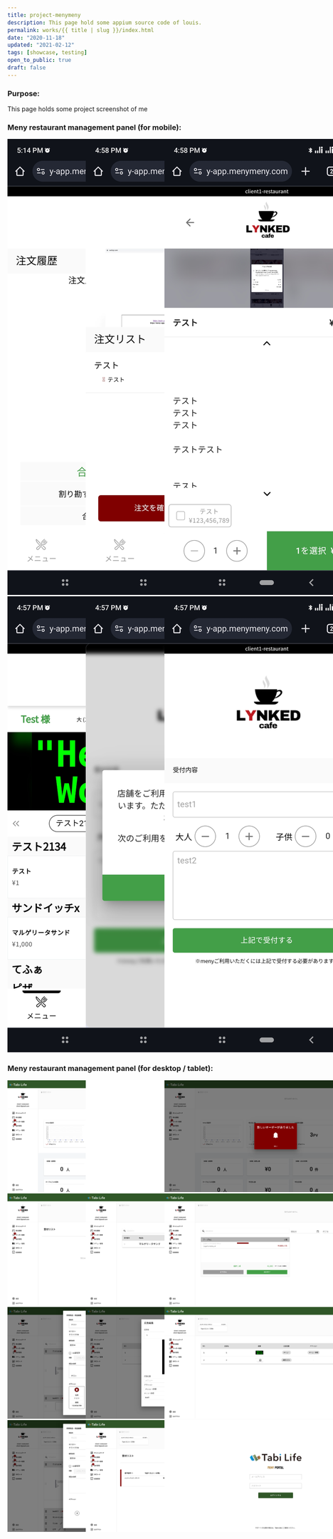 ```yaml
---
title: project-menymeny
description: This page hold some appium source code of louis.
permalink: works/{{ title | slug }}/index.html
date: "2020-11-18"
updated: "2021-02-12"
tags: [showcase, testing]
open_to_public: true
draft: false
---
```


### Purpose:

This page holds some project screenshot of me


### Meny restaurant management panel (for mobile):

<div style="display: flex; flex-direction: row;justify-content:space-between; flex-wrap: wrap;">
  <div style="width: 30%">
    <a  href="./images/mobile/mobile_001.jpg" data-lightbox="example-1">
      <img style="max-width: 500px;"  src="./images/mobile/mobile_001.jpg" alt="image-1" />
    </a>
  </div>
  <div style="width: 30%">
    <a  href="./images/mobile/mobile_002.jpg" data-lightbox="example-1">
      <img style="max-width: 500px;"  src="./images/mobile/mobile_002.jpg" alt="image-1" />
    </a>
  </div>
  <div style="width: 30%">
    <a  href="./images/mobile/mobile_003.jpg" data-lightbox="example-1">
      <img style="max-width: 500px;"  src="./images/mobile/mobile_003.jpg" alt="image-1" />
    </a>
  </div>
  <div style="width: 30%">
    <a  href="./images/mobile/mobile_004.jpg" data-lightbox="example-1">
      <img style="max-width: 500px;"  src="./images/mobile/mobile_004.jpg" alt="image-1" />
    </a>
  </div>
  <div style="width: 30%">
    <a  href="./images/mobile/mobile_005.jpg" data-lightbox="example-1">
      <img style="max-width: 500px;"  src="./images/mobile/mobile_005.jpg" alt="image-1" />
    </a>
  </div>
  <div style="width: 30%">
    <a  href="./images/mobile/mobile_006.jpg" data-lightbox="example-1">
      <img style="max-width: 500px;"  src="./images/mobile/mobile_006.jpg" alt="image-1" />
    </a>
  </div>
</div>


### Meny restaurant management panel (for desktop / tablet):

<div style="display: flex; flex-direction: row;justify-content:space-between; flex-wrap: wrap;">
  <div style="width: 30%">
    <a  href="./images/manage/manage_001.png" data-lightbox="example-1">
      <img style="max-width: 500px;"  src="./images/manage/manage_001.png" alt="image-1" />
    </a>
  </div>
  <div style="width: 30%">
    <a  href="./images/manage/manage_002.png" data-lightbox="example-1">
      <img style="max-width: 500px;"  src="./images/manage/manage_002.png" alt="image-1" />
    </a>
  </div>
  <div style="width: 30%">
    <a  href="./images/manage/manage_003.png" data-lightbox="example-1">
      <img style="max-width: 500px;"  src="./images/manage/manage_003.png" alt="image-1" />
    </a>
  </div>
  <div style="width: 30%">
    <a  href="./images/manage/manage_004.png" data-lightbox="example-1">
      <img style="max-width: 500px;"  src="./images/manage/manage_004.png" alt="image-1" />
    </a>
  </div>
  <div style="width: 30%">
    <a  href="./images/manage/manage_005.png" data-lightbox="example-1">
      <img style="max-width: 500px;"  src="./images/manage/manage_005.png" alt="image-1" />
    </a>
  </div>
  <div style="width: 30%">
    <a  href="./images/manage/manage_006.png" data-lightbox="example-1">
      <img style="max-width: 500px;"  src="./images/manage/manage_006.png" alt="image-1" />
    </a>
  </div>
  <div style="width: 30%">
    <a  href="./images/manage/manage_007.png" data-lightbox="example-1">
      <img style="max-width: 500px;"  src="./images/manage/manage_007.png" alt="image-1" />
    </a>
  </div>
  <div style="width: 30%">
    <a  href="./images/manage/manage_008.png" data-lightbox="example-1">
      <img style="max-width: 500px;"  src="./images/manage/manage_008.png" alt="image-1" />
    </a>
  </div>
  <div style="width: 30%">
    <a  href="./images/manage/manage_009.png" data-lightbox="example-1">
      <img style="max-width: 500px;"  src="./images/manage/manage_009.png" alt="image-1" />
    </a>
  </div>
  <div style="width: 30%">
    <a  href="./images/manage/manage_010.png" data-lightbox="example-1">
      <img style="max-width: 500px;"  src="./images/manage/manage_010.png" alt="image-1" />
    </a>
  </div>
  <div style="width: 30%">
    <a  href="./images/manage/manage_011.png" data-lightbox="example-1">
      <img style="max-width: 500px;"  src="./images/manage/manage_011.png" alt="image-1" />
    </a>
  </div>
  <div style="width: 30%">
    <a  href="./images/manage/manage_012.png" data-lightbox="example-1">
      <img style="max-width: 500px;"  src="./images/manage/manage_012.png" alt="image-1" />
    </a>
  </div>
</div>
